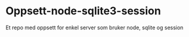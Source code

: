 # Oppsett-node-sqlite3-session
 Et repo med oppsett for enkel server som bruker node, sqlite og session
